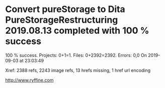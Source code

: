 # Convert pureStorage to Dita PureStorageRestructuring 2019.08.13 completed with 100 % success

100 % success. Projects: 0+1=1.  Files: 0+2392=2392. Errors: 0,0  On 2019-09-03 at 23:03:49

Xref: 2388 refs, 2243 image refs, 13 hrefs missing, 1 href url encoding



http://www.ryffine.com
